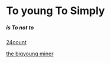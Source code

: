 # To young To Simply   
##### is To not to  

<a href="https://fire-hydrant.github.io/Bigyoung/main.html">24count</a>

<a href="https://fire-hydrant.github.io/Bigyoung/index.html">the bigyoung miner</a>

